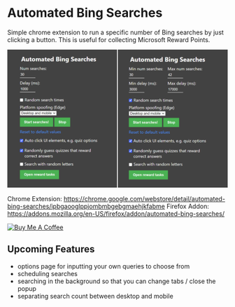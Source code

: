 # Automated Bing Searches
Simple chrome extension to run a specific number of Bing searches by just clicking a button. This is useful for collecting Microsoft Reward Points.

![](/screenshots/popout.png)

Chrome Extension: https://chrome.google.com/webstore/detail/automated-bing-searches/ipbgaooglppjombmbgebgmaehjkfabme
Firefox Addon: https://addons.mozilla.org/en-US/firefox/addon/automated-bing-searches/

<a href="https://www.buymeacoffee.com/mikeyaworski" target="_blank"><img src="https://cdn.buymeacoffee.com/buttons/v2/default-green.png" alt="Buy Me A Coffee" style="height: 60px !important;width: 217px !important;" ></a>

## Upcoming Features

- options page for inputting your own queries to choose from
- scheduling searches
- searching in the background so that you can change tabs / close the popup
- separating search count between desktop and mobile
